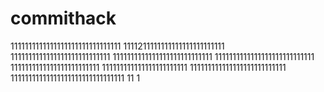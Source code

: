 # commithack
1111111111111111111111111111111
1111211111111111111111111111
1111111111111111111111111111
1111111111111111111111111111
1111111111111111111111111111
1111111111111111111111111
111111111111111111111111
111111111111111111111111111
11111111111111111111111111111111
11
1
